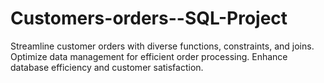 # Customers-orders--SQL-Project
Streamline customer orders with diverse functions, constraints, and joins. Optimize data management for efficient order processing. Enhance database efficiency and customer satisfaction.
